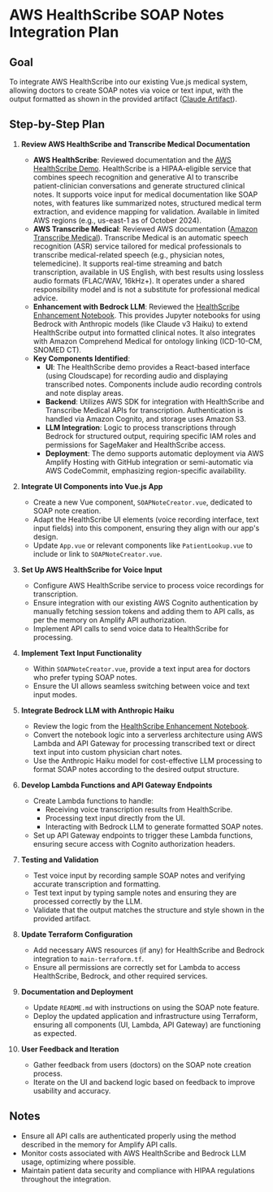 # AWS HealthScribe SOAP Notes Integration Plan

## Goal
To integrate AWS HealthScribe into our existing Vue.js medical system, allowing doctors to create SOAP notes via voice or text input, with the output formatted as shown in the provided artifact ([Claude Artifact](https://claude.site/artifacts/9bcd3f35-b503-4e84-937b-ef268aaf48a4)).

## Step-by-Step Plan

1. **Review AWS HealthScribe and Transcribe Medical Documentation**
   - **AWS HealthScribe**: Reviewed documentation and the [AWS HealthScribe Demo](https://github.com/aws-samples/aws-healthscribe-demo). HealthScribe is a HIPAA-eligible service that combines speech recognition and generative AI to transcribe patient-clinician conversations and generate structured clinical notes. It supports voice input for medical documentation like SOAP notes, with features like summarized notes, structured medical term extraction, and evidence mapping for validation. Available in limited AWS regions (e.g., us-east-1 as of October 2024).
   - **AWS Transcribe Medical**: Reviewed AWS documentation ([Amazon Transcribe Medical](https://docs.aws.amazon.com/transcribe/latest/dg/transcribe-medical.html)). Transcribe Medical is an automatic speech recognition (ASR) service tailored for medical professionals to transcribe medical-related speech (e.g., physician notes, telemedicine). It supports real-time streaming and batch transcription, available in US English, with best results using lossless audio formats (FLAC/WAV, 16kHz+). It operates under a shared responsibility model and is not a substitute for professional medical advice.
   - **Enhancement with Bedrock LLM**: Reviewed the [HealthScribe Enhancement Notebook](https://github.com/aws-samples/enhancing-patient-and-clinician-experiences-with-healthscribe). This provides Jupyter notebooks for using Bedrock with Anthropic models (like Claude v3 Haiku) to extend HealthScribe output into formatted clinical notes. It also integrates with Amazon Comprehend Medical for ontology linking (ICD-10-CM, SNOMED CT).
   - **Key Components Identified**:
     - **UI**: The HealthScribe demo provides a React-based interface (using Cloudscape) for recording audio and displaying transcribed notes. Components include audio recording controls and note display areas.
     - **Backend**: Utilizes AWS SDK for integration with HealthScribe and Transcribe Medical APIs for transcription. Authentication is handled via Amazon Cognito, and storage uses Amazon S3.
     - **LLM Integration**: Logic to process transcriptions through Bedrock for structured output, requiring specific IAM roles and permissions for SageMaker and HealthScribe access.
     - **Deployment**: The demo supports automatic deployment via AWS Amplify Hosting with GitHub integration or semi-automatic via AWS CodeCommit, emphasizing region-specific availability.

2. **Integrate UI Components into Vue.js App**
   - Create a new Vue component, `SOAPNoteCreator.vue`, dedicated to SOAP note creation.
   - Adapt the HealthScribe UI elements (voice recording interface, text input fields) into this component, ensuring they align with our app's design.
   - Update `App.vue` or relevant components like `PatientLookup.vue` to include or link to `SOAPNoteCreator.vue`.

3. **Set Up AWS HealthScribe for Voice Input**
   - Configure AWS HealthScribe service to process voice recordings for transcription.
   - Ensure integration with our existing AWS Cognito authentication by manually fetching session tokens and adding them to API calls, as per the memory on Amplify API authorization.
   - Implement API calls to send voice data to HealthScribe for processing.

4. **Implement Text Input Functionality**
   - Within `SOAPNoteCreator.vue`, provide a text input area for doctors who prefer typing SOAP notes.
   - Ensure the UI allows seamless switching between voice and text input modes.

5. **Integrate Bedrock LLM with Anthropic Haiku**
   - Review the logic from the [HealthScribe Enhancement Notebook](https://github.com/aws-samples/enhancing-patient-and-clinician-experiences-with-healthscribe).
   - Convert the notebook logic into a serverless architecture using AWS Lambda and API Gateway for processing transcribed text or direct text input into custom physician chart notes.
   - Use the Anthropic Haiku model for cost-effective LLM processing to format SOAP notes according to the desired output structure.

6. **Develop Lambda Functions and API Gateway Endpoints**
   - Create Lambda functions to handle:
     - Receiving voice transcription results from HealthScribe.
     - Processing text input directly from the UI.
     - Interacting with Bedrock LLM to generate formatted SOAP notes.
   - Set up API Gateway endpoints to trigger these Lambda functions, ensuring secure access with Cognito authorization headers.

7. **Testing and Validation**
   - Test voice input by recording sample SOAP notes and verifying accurate transcription and formatting.
   - Test text input by typing sample notes and ensuring they are processed correctly by the LLM.
   - Validate that the output matches the structure and style shown in the provided artifact.

8. **Update Terraform Configuration**
   - Add necessary AWS resources (if any) for HealthScribe and Bedrock integration to `main-terraform.tf`.
   - Ensure all permissions are correctly set for Lambda to access HealthScribe, Bedrock, and other required services.

9. **Documentation and Deployment**
   - Update `README.md` with instructions on using the SOAP note feature.
   - Deploy the updated application and infrastructure using Terraform, ensuring all components (UI, Lambda, API Gateway) are functioning as expected.

10. **User Feedback and Iteration**
    - Gather feedback from users (doctors) on the SOAP note creation process.
    - Iterate on the UI and backend logic based on feedback to improve usability and accuracy.

## Notes
- Ensure all API calls are authenticated properly using the method described in the memory for Amplify API calls.
- Monitor costs associated with AWS HealthScribe and Bedrock LLM usage, optimizing where possible.
- Maintain patient data security and compliance with HIPAA regulations throughout the integration.